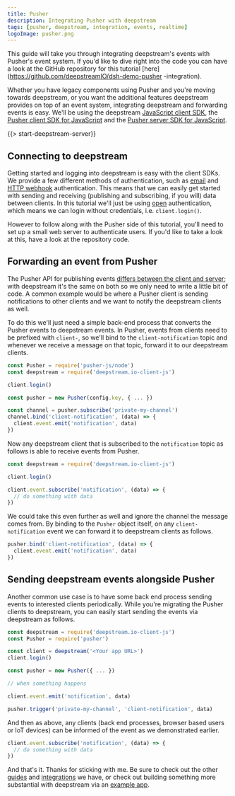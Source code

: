 ```yaml
---
title: Pusher
description: Integrating Pusher with deepstream
tags: [pusher, deepstream, integration, events, realtime]
logoImage: pusher.png
---
```

This guide will take you through integrating deepstream's events with Pusher's event system. If you'd like to dive right into the code you can have a look at the GitHub repository for this tutorial [here](https://github.com/deepstreamIO/dsh-demo-pusher
-integration).

Whether you have legacy components using Pusher and you're moving towards deepstream, or you want the additional features deepstream provides on top of an event system, integrating deepstream and forwarding events is easy. We'll be using the deepstream [JavaScript client SDK](/docs/client-js/client/), the [Pusher client SDK for JavaScript](https://github.com/pusher/pusher-js) and the [Pusher server SDK for JavaScript](https://github.com/pusher/pusher-http-node).

{{> start-deepstream-server}}

## Connecting to deepstream

Getting started and logging into deepstream is easy with the client SDKs. We provide a few different methods of authentication, such as [email](/tutorials/guides/email-auth) and [HTTP webhook](/tutorials/guides/http-webhook-auth) authentication. This means that we can easily get started with sending and receiving (publishing and subscribing, if you will) data between clients. In this tutorial we'll just be using [open](/tutorials/guides/open-auth) authentication, which means we can login without credentials, i.e. `client.login()`.

However to follow along with the Pusher side of this tutorial, you'll need to set up a small web server to authenticate users. If you'd like to take a look at this, have a look at the repository code.

## Forwarding an event from Pusher

The Pusher API for publishing events [differs between the client and server](https://pusher.com/docs/client_api_guide/client_events#trigger-events); with deepstream it's the same on both so we only need to write a little bit of code. A common example would be where a Pusher client is sending notifications to other clients and we want to notify the deepstream clients as well.

To do this we'll just need a simple back-end process that converts the Pusher events to deepstream events. In Pusher, events from clients need to be prefixed with `client-`, so we'll bind to the `client-notification` topic and whenever we receive a message on that topic, forward it to our deepstream clients.

```javascript
const Pusher = require('pusher-js/node')
const deepstream = require('deepstream.io-client-js')

client.login()

const pusher = new Pusher(config.key, { ... })

const channel = pusher.subscribe('private-my-channel')
channel.bind('client-notification', (data) => {
  client.event.emit('notification', data)
})
```

Now any deepstream client that is subscribed to the `notification` topic as follows is able to receive events from Pusher.

```javascript
const deepstream = require('deepstream.io-client-js')

client.login()

client.event.subscribe('notification', (data) => {
  // do something with data
})
```

We could take this even further as well and ignore the channel the message comes from. By binding to the `Pusher` object itself, on any `client-notification` event we can forward it to deepstream clients as follows.

```javascript
pusher.bind('client-notification', (data) => {
  client.event.emit('notification', data)
})
```

## Sending deepstream events alongside Pusher

Another common use case is to have some back end process sending events to interested clients periodically. While you're migrating the Pusher clients to deepstream, you can easily start sending the events via deepstream as follows.

```javascript
const deepstream = require('deepstream.io-client-js')
const Pusher = require('pusher')

const client = deepstream('<Your app URL>')
client.login()

const pusher = new Pusher({ ... })

// when something happens

client.event.emit('notification', data)

pusher.trigger('private-my-channel', 'client-notification', data)
```

And then as above, any clients (back end processes, browser based users or IoT devices) can be informed of the event as we demonstrated earlier.

```javascript
client.event.subscribe('notification', (data) => {
  // do something with data
})
```

And that's it. Thanks for sticking with me. Be sure to check out the other [guides](/tutorials/#guides) and [integrations](/tutorials/#integrations) we have, or check out building something more substantial with deepstream via an [example app](/tutorials/#example-apps).
